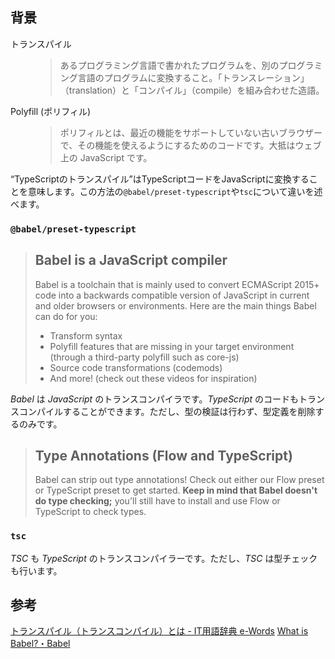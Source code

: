 ## 背景

<dl>
<dt>トランスパイル</dt>
<dd>
<blockquote cite="https://e-words.jp/w/トランスパイル.html">
あるプログラミング言語で書かれたプログラムを、別のプログラミング言語のプログラムに変換すること。「トランスレーション」（translation）と「コンパイル」（compile）を組み合わせた造語。</blockquote>
</dd>
<dt>Polyfill (ポリフィル)</dt>
<dd>
<blockquote cite="https://developer.mozilla.org/ja/docs/Glossary/Polyfill">
ポリフィルとは、最近の機能をサポートしていない古いブラウザーで、その機能を使えるようにするためのコードです。大抵はウェブ上の JavaScript です。</blockquote>
</dd>
</dl>

<q>TypeScriptのトランスパイル</q>はTypeScriptコードをJavaScriptに変換することを意味します。この方法の`@babel/preset-typescript`や`tsc`について違いを述べます。

### `@babel/preset-typescript`

<blockquote cite="https://babeljs.io/docs">
<h2>Babel is a JavaScript compiler</h2>

Babel is a toolchain that is mainly used to convert ECMAScript 2015+ code into a backwards compatible version of JavaScript in current and older browsers or environments. Here are the main things Babel can do for you:

<ul>
<li>Transform syntax</li>
<li>Polyfill features that are missing in your target environment (through a third-party polyfill such as core-js)</li>
<li>Source code transformations (codemods)</li>
<li>And more! (check out these videos for inspiration)</li>
</li>
</ul>
</blockquote>

_Babel_ は _JavaScript_ のトランスコンパイラです。_TypeScript_ のコードもトランスコンパイルすることができます。ただし、型の検証は行わず、型定義を削除するのみです。

<blockquote cite="https://babeljs.io/docs#type-annotations-flow-and-typescript">
<h2>Type Annotations (Flow and TypeScript)</h2>
<p>
Babel can strip out type annotations! Check out either our Flow preset or TypeScript preset to get started. <strong>Keep in mind that Babel doesn't do type checking;</strong> you'll still have to install and use Flow or TypeScript to check types.
</p>

</blockquote>

### `tsc`

_TSC_ も _TypeScript_ のトランスコンパイラーです。ただし、_TSC_ は型チェックも行います。

## 参考

[トランスパイル（トランスコンパイル）とは - IT用語辞典 e-Words](https://e-words.jp/w/トランスパイル.html)
[What is Babel?・Babel](https://babeljs.io/docs)
